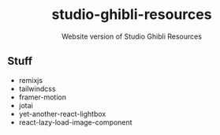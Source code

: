 <div align="center">
  <h1>studio-ghibli-resources</h1>
  <p>Website version of Studio Ghibli Resources</p>
</div>

## Stuff

- remixjs
- tailwindcss
- framer-motion
- jotai
- yet-another-react-lightbox
- react-lazy-load-image-component
